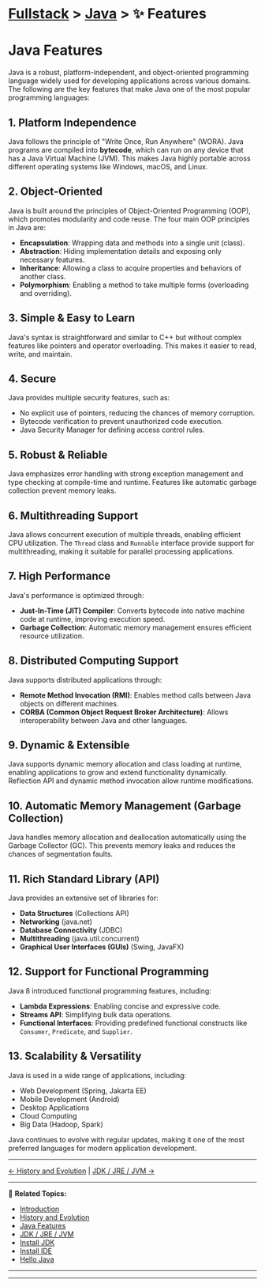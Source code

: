# [Fullstack](../../) > [Java](../) > ✨ Features

# Java Features

Java is a robust, platform-independent, and object-oriented programming language widely used for developing applications across various domains. The following are the key features that make Java one of the most popular programming languages:

## 1. **Platform Independence**
Java follows the principle of "Write Once, Run Anywhere" (WORA). Java programs are compiled into **bytecode**, which can run on any device that has a Java Virtual Machine (JVM). This makes Java highly portable across different operating systems like Windows, macOS, and Linux.

## 2. **Object-Oriented**
Java is built around the principles of Object-Oriented Programming (OOP), which promotes modularity and code reuse. The four main OOP principles in Java are:
- **Encapsulation**: Wrapping data and methods into a single unit (class).
- **Abstraction**: Hiding implementation details and exposing only necessary features.
- **Inheritance**: Allowing a class to acquire properties and behaviors of another class.
- **Polymorphism**: Enabling a method to take multiple forms (overloading and overriding).

## 3. **Simple & Easy to Learn**
Java's syntax is straightforward and similar to C++ but without complex features like pointers and operator overloading. This makes it easier to read, write, and maintain.

## 4. **Secure**
Java provides multiple security features, such as:
- No explicit use of pointers, reducing the chances of memory corruption.
- Bytecode verification to prevent unauthorized code execution.
- Java Security Manager for defining access control rules.

## 5. **Robust & Reliable**
Java emphasizes error handling with strong exception management and type checking at compile-time and runtime. Features like automatic garbage collection prevent memory leaks.

## 6. **Multithreading Support**
Java allows concurrent execution of multiple threads, enabling efficient CPU utilization. The `Thread` class and `Runnable` interface provide support for multithreading, making it suitable for parallel processing applications.

## 7. **High Performance**
Java's performance is optimized through:
- **Just-In-Time (JIT) Compiler**: Converts bytecode into native machine code at runtime, improving execution speed.
- **Garbage Collection**: Automatic memory management ensures efficient resource utilization.

## 8. **Distributed Computing Support**
Java supports distributed applications through:
- **Remote Method Invocation (RMI)**: Enables method calls between Java objects on different machines.
- **CORBA (Common Object Request Broker Architecture)**: Allows interoperability between Java and other languages.

## 9. **Dynamic & Extensible**
Java supports dynamic memory allocation and class loading at runtime, enabling applications to grow and extend functionality dynamically. Reflection API and dynamic method invocation allow runtime modifications.

## 10. **Automatic Memory Management (Garbage Collection)**
Java handles memory allocation and deallocation automatically using the Garbage Collector (GC). This prevents memory leaks and reduces the chances of segmentation faults.

## 11. **Rich Standard Library (API)**
Java provides an extensive set of libraries for:
- **Data Structures** (Collections API)
- **Networking** (java.net)
- **Database Connectivity** (JDBC)
- **Multithreading** (java.util.concurrent)
- **Graphical User Interfaces (GUIs)** (Swing, JavaFX)

## 12. **Support for Functional Programming**
Java 8 introduced functional programming features, including:
- **Lambda Expressions**: Enabling concise and expressive code.
- **Streams API**: Simplifying bulk data operations.
- **Functional Interfaces**: Providing predefined functional constructs like `Consumer`, `Predicate`, and `Supplier`.

## 13. **Scalability & Versatility**
Java is used in a wide range of applications, including:
- Web Development (Spring, Jakarta EE)
- Mobile Development (Android)
- Desktop Applications
- Cloud Computing
- Big Data (Hadoop, Spark)

Java continues to evolve with regular updates, making it one of the most preferred languages for modern application development.

---

[← History and Evolution](../history-evolution/) | [JDK / JRE / JVM →](../jdk-jre-jvm)

---

🔗 **Related Topics:**
- [Introduction](../introduction/)
- [History and Evolution](../history-evolution/)
- [Java Features](../features)
- [JDK / JRE / JVM](../jdk-jre-jvm)
- [Install JDK](../install-jdk)
- [Install IDE](../install-ide/)
- [Hello Java](../hellojava/)

---

---